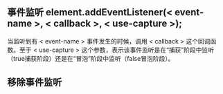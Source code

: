 ## 事件监听 element.addEventListener(< event-name >, < callback >, < use-capture >);
当监听到有 < event-name > 事件发生的时候，调用 < callback > 这个回调函数。至于 < use-capture > 这个参数，表示该事件监听是在“捕获”阶段中监听（true捕获阶段）还是在“冒泡”阶段中监听（false冒泡阶段）。  
## 移除事件监听
